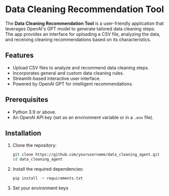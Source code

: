 # Data Cleaning Recommendation Tool

The **Data Cleaning Recommendation Tool** is a user-friendly application that leverages OpenAI's GPT model to generate tailored data cleaning steps. The app provides an interface for uploading a CSV file, analyzing the data, and receiving cleaning recommendations based on its characteristics.

## Features
- Upload CSV files to analyze and recommend data cleaning steps.
- Incorporates general and custom data cleaning rules.
- Streamlit-based interactive user interface.
- Powered by OpenAI GPT for intelligent recommendations.

## Prerequisites
- Python 3.9 or above.
- An OpenAI API key (set as an environment variable or in a `.env` file).

## Installation
1. Clone the repository:
   ```bash
   git clone https://github.com/yourusername/data_cleaning_agent.git
   cd data_cleaning_agent

2. Install the required dependencies:
   ```bash
   pip install -r requirements.txt

3. Set your environment keys